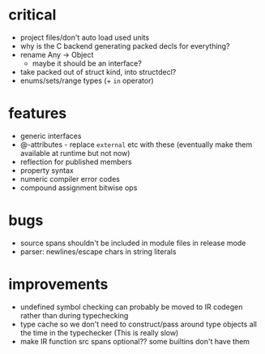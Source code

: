 # critical
* project files/don't auto load used units
* why is the C backend generating packed decls for everything?
* rename Any -> Object
  * maybe it should be an interface?
* take packed out of struct kind, into structdecl?
* enums/sets/range types (+ `in` operator)

# features
* generic interfaces
* @-attributes - replace `external` etc with these (eventually make them available at runtime but not now)
* reflection for published members
* property syntax
* numeric compiler error codes
* compound assignment bitwise ops

# bugs
* source spans shouldn't be included in module files in release mode
* parser: newlines/escape chars in string literals

# improvements
* undefined symbol checking can probably be moved to IR codegen rather than during typechecking 
* type cache so we don't need to construct/pass around type objects all the time in the typechecker (This is really slow)
* make IR function src spans optional?? some builtins don't have them
